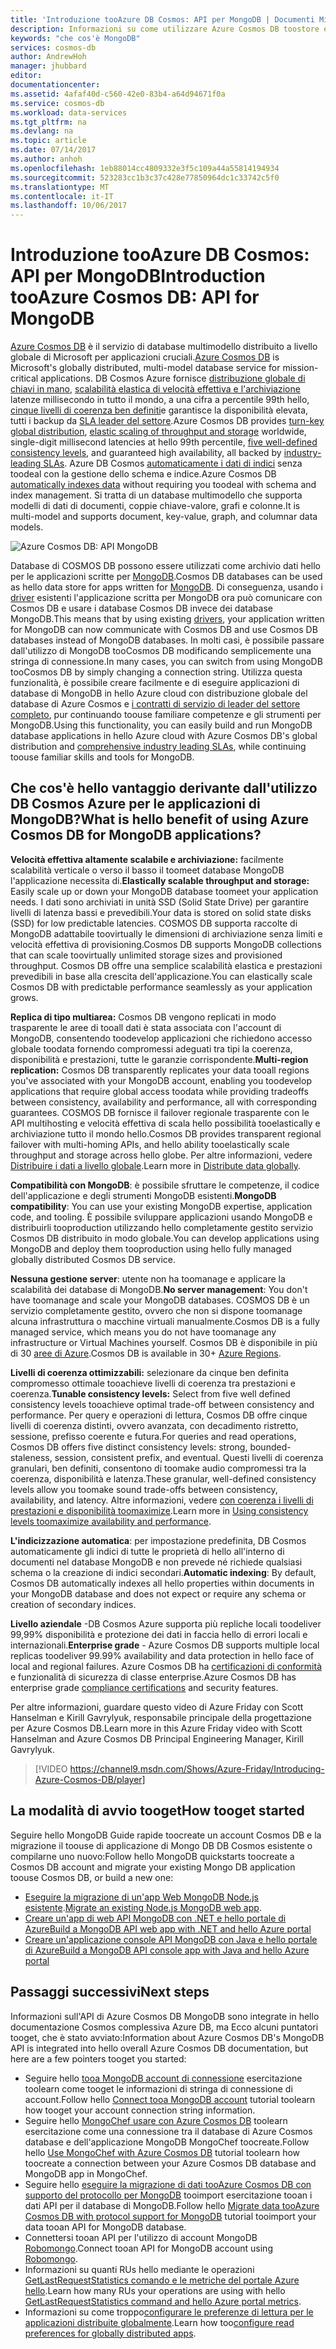 ```yaml
---
title: 'Introduzione tooAzure DB Cosmos: API per MongoDB | Documenti Microsoft'
description: Informazioni su come utilizzare Azure Cosmos DB toostore e grandi volumi di query di documenti JSON con bassa latenza hello diffusi OSS MongoDB APIs.
keywords: "che cos'è MongoDB"
services: cosmos-db
author: AndrewHoh
manager: jhubbard
editor: 
documentationcenter: 
ms.assetid: 4afaf40d-c560-42e0-83b4-a64d94671f0a
ms.service: cosmos-db
ms.workload: data-services
ms.tgt_pltfrm: na
ms.devlang: na
ms.topic: article
ms.date: 07/14/2017
ms.author: anhoh
ms.openlocfilehash: 1eb88014cc4809332e3f5c109a44a55814194934
ms.sourcegitcommit: 523283cc1b3c37c428e77850964dc1c33742c5f0
ms.translationtype: MT
ms.contentlocale: it-IT
ms.lasthandoff: 10/06/2017
---
```

# <a name="introduction-tooazure-cosmos-db-api-for-mongodb"></a><span data-ttu-id="6a5b8-104">Introduzione tooAzure DB Cosmos: API per MongoDB</span><span class="sxs-lookup"><span data-stu-id="6a5b8-104">Introduction tooAzure Cosmos DB: API for MongoDB</span></span>

<span data-ttu-id="6a5b8-105">[Azure Cosmos DB](../cosmos-db/introduction.md) è il servizio di database multimodello distribuito a livello globale di Microsoft per applicazioni cruciali.</span><span class="sxs-lookup"><span data-stu-id="6a5b8-105">[Azure Cosmos DB](../cosmos-db/introduction.md) is Microsoft's globally distributed, multi-model database service for mission-critical applications.</span></span> <span data-ttu-id="6a5b8-106">DB Cosmos Azure fornisce [distribuzione globale di chiavi in mano](distribute-data-globally.md), [scalabilità elastica di velocità effettiva e l'archiviazione](partition-data.md) latenze millisecondo in tutto il mondo, a una cifra a percentile 99th hello, [cinque livelli di coerenza ben definiti](consistency-levels.md)e garantisce la disponibilità elevata, tutti i backup da [SLA leader del settore](https://azure.microsoft.com/support/legal/sla/cosmos-db/).</span><span class="sxs-lookup"><span data-stu-id="6a5b8-106">Azure Cosmos DB provides [turn-key global distribution](distribute-data-globally.md), [elastic scaling of throughput and storage](partition-data.md) worldwide, single-digit millisecond latencies at hello 99th percentile, [five well-defined consistency levels](consistency-levels.md), and guaranteed high availability, all backed by [industry-leading SLAs](https://azure.microsoft.com/support/legal/sla/cosmos-db/).</span></span> <span data-ttu-id="6a5b8-107">Azure DB Cosmos [automaticamente i dati di indici](http://www.vldb.org/pvldb/vol8/p1668-shukla.pdf) senza toodeal con la gestione dello schema e indice.</span><span class="sxs-lookup"><span data-stu-id="6a5b8-107">Azure Cosmos DB [automatically indexes data](http://www.vldb.org/pvldb/vol8/p1668-shukla.pdf) without requiring you toodeal with schema and index management.</span></span> <span data-ttu-id="6a5b8-108">Si tratta di un database multimodello che supporta modelli di dati di documenti, coppie chiave-valore, grafi e colonne.</span><span class="sxs-lookup"><span data-stu-id="6a5b8-108">It is multi-model and supports document, key-value, graph, and columnar data models.</span></span> 

![Azure Cosmos DB: API MongoDB](./media/mongodb-introduction/cosmosdb-mongodb.png) 

<span data-ttu-id="6a5b8-110">Database di COSMOS DB possono essere utilizzati come archivio dati hello per le applicazioni scritte per [MongoDB](https://docs.mongodb.com/manual/introduction/).</span><span class="sxs-lookup"><span data-stu-id="6a5b8-110">Cosmos DB databases can be used as hello data store for apps written for [MongoDB](https://docs.mongodb.com/manual/introduction/).</span></span> <span data-ttu-id="6a5b8-111">Di conseguenza, usando i [driver](https://docs.mongodb.org/ecosystem/drivers/) esistenti l'applicazione scritta per MongoDB ora può comunicare con Cosmos DB e usare i database Cosmos DB invece dei database MongoDB.</span><span class="sxs-lookup"><span data-stu-id="6a5b8-111">This means that by using existing [drivers](https://docs.mongodb.org/ecosystem/drivers/), your application written for MongoDB can now communicate with Cosmos DB and use Cosmos DB databases instead of MongoDB databases.</span></span> <span data-ttu-id="6a5b8-112">In molti casi, è possibile passare dall'utilizzo di MongoDB tooCosmos DB modificando semplicemente una stringa di connessione.</span><span class="sxs-lookup"><span data-stu-id="6a5b8-112">In many cases, you can switch from using MongoDB tooCosmos DB by simply changing a connection string.</span></span> <span data-ttu-id="6a5b8-113">Utilizza questa funzionalità, è possibile creare facilmente e di eseguire applicazioni di database di MongoDB in hello Azure cloud con distribuzione globale del database di Azure Cosmos e [i contratti di servizio di leader del settore completo](https://azure.microsoft.com/support/legal/sla/cosmos-db), pur continuando toouse familiare competenze e gli strumenti per MongoDB.</span><span class="sxs-lookup"><span data-stu-id="6a5b8-113">Using this functionality, you can easily build and run MongoDB database applications in hello Azure cloud with Azure Cosmos DB's global distribution and [comprehensive industry leading SLAs](https://azure.microsoft.com/support/legal/sla/cosmos-db), while continuing toouse familiar skills and tools for MongoDB.</span></span>


## <a name="what-is-hello-benefit-of-using-azure-cosmos-db-for-mongodb-applications"></a><span data-ttu-id="6a5b8-114">Che cos'è hello vantaggio derivante dall'utilizzo DB Cosmos Azure per le applicazioni di MongoDB?</span><span class="sxs-lookup"><span data-stu-id="6a5b8-114">What is hello benefit of using Azure Cosmos DB for MongoDB applications?</span></span>

<span data-ttu-id="6a5b8-115">**Velocità effettiva altamente scalabile e archiviazione:** facilmente scalabilità verticale o verso il basso il toomeet database MongoDB l'applicazione necessita di.</span><span class="sxs-lookup"><span data-stu-id="6a5b8-115">**Elastically scalable throughput and storage:** Easily scale up or down your MongoDB database toomeet your application needs.</span></span> <span data-ttu-id="6a5b8-116">I dati sono archiviati in unità SSD (Solid State Drive) per garantire livelli di latenza bassi e prevedibili.</span><span class="sxs-lookup"><span data-stu-id="6a5b8-116">Your data is stored on solid state disks (SSD) for low predictable latencies.</span></span> <span data-ttu-id="6a5b8-117">COSMOS DB supporta raccolte di MongoDB adattabile toovirtually le dimensioni di archiviazione senza limiti e velocità effettiva di provisioning.</span><span class="sxs-lookup"><span data-stu-id="6a5b8-117">Cosmos DB supports MongoDB collections that can scale toovirtually unlimited storage sizes and provisioned throughput.</span></span> <span data-ttu-id="6a5b8-118">Cosmos DB offre una semplice scalabilità elastica e prestazioni prevedibili in base alla crescita dell'applicazione.</span><span class="sxs-lookup"><span data-stu-id="6a5b8-118">You can elastically scale Cosmos DB with predictable performance seamlessly as your application grows.</span></span> 

<span data-ttu-id="6a5b8-119">**Replica di tipo multiarea:** Cosmos DB vengono replicati in modo trasparente le aree di tooall dati è stata associata con l'account di MongoDB, consentendo toodevelop applicazioni che richiedono accesso globale toodata fornendo compromessi adeguati tra tipi la coerenza, disponibilità e prestazioni, tutte le garanzie corrispondente.</span><span class="sxs-lookup"><span data-stu-id="6a5b8-119">**Multi-region replication:** Cosmos DB transparently replicates your data tooall regions you've associated with your MongoDB account, enabling you toodevelop applications that require global access toodata while providing tradeoffs between consistency, availability and performance, all with corresponding guarantees.</span></span> <span data-ttu-id="6a5b8-120">COSMOS DB fornisce il failover regionale trasparente con le API multihosting e velocità effettiva di scala hello possibilità tooelastically e archiviazione tutto il mondo hello.</span><span class="sxs-lookup"><span data-stu-id="6a5b8-120">Cosmos DB provides transparent regional failover with multi-homing APIs, and hello ability tooelastically scale throughput and storage across hello globe.</span></span> <span data-ttu-id="6a5b8-121">Per altre informazioni, vedere [Distribuire i dati a livello globale](distribute-data-globally.md).</span><span class="sxs-lookup"><span data-stu-id="6a5b8-121">Learn more in [Distribute data globally](distribute-data-globally.md).</span></span>

<span data-ttu-id="6a5b8-122">**Compatibilità con MongoDB**: è possibile sfruttare le competenze, il codice dell'applicazione e degli strumenti MongoDB esistenti.</span><span class="sxs-lookup"><span data-stu-id="6a5b8-122">**MongoDB compatibility**: You can use your existing MongoDB expertise, application code, and tooling.</span></span> <span data-ttu-id="6a5b8-123">È possibile sviluppare applicazioni usando MongoDB e distribuirli tooproduction utilizzando hello completamente gestito servizio Cosmos DB distribuito in modo globale.</span><span class="sxs-lookup"><span data-stu-id="6a5b8-123">You can develop applications using MongoDB and deploy them tooproduction using hello fully managed globally distributed Cosmos DB service.</span></span>

<span data-ttu-id="6a5b8-124">**Nessuna gestione server**: utente non ha toomanage e applicare la scalabilità dei database di MongoDB.</span><span class="sxs-lookup"><span data-stu-id="6a5b8-124">**No server management**: You don't have toomanage and scale your MongoDB databases.</span></span> <span data-ttu-id="6a5b8-125">COSMOS DB è un servizio completamente gestito, ovvero che non si dispone toomanage alcuna infrastruttura o macchine virtuali manualmente.</span><span class="sxs-lookup"><span data-stu-id="6a5b8-125">Cosmos DB is a fully managed service, which means you do not have toomanage any infrastructure or Virtual Machines yourself.</span></span> <span data-ttu-id="6a5b8-126">Cosmos DB è disponibile in più di 30 [aree di Azure](https://azure.microsoft.com/regions/services/).</span><span class="sxs-lookup"><span data-stu-id="6a5b8-126">Cosmos DB is available in 30+ [Azure Regions](https://azure.microsoft.com/regions/services/).</span></span>

<span data-ttu-id="6a5b8-127">**Livelli di coerenza ottimizzabili:** selezionare da cinque ben definita compromesso ottimale tooachieve livelli di coerenza tra prestazioni e coerenza.</span><span class="sxs-lookup"><span data-stu-id="6a5b8-127">**Tunable consistency levels:** Select from five well defined consistency levels tooachieve optimal trade-off between consistency and performance.</span></span> <span data-ttu-id="6a5b8-128">Per query e operazioni di lettura, Cosmos DB offre cinque livelli di coerenza distinti, ovvero avanzata, con decadimento ristretto, sessione, prefisso coerente e futura.</span><span class="sxs-lookup"><span data-stu-id="6a5b8-128">For queries and read operations, Cosmos DB offers five distinct consistency levels: strong, bounded-staleness, session, consistent prefix, and eventual.</span></span> <span data-ttu-id="6a5b8-129">Questi livelli di coerenza granulari, ben definiti, consentono di toomake audio compromessi tra la coerenza, disponibilità e latenza.</span><span class="sxs-lookup"><span data-stu-id="6a5b8-129">These granular, well-defined consistency levels allow you toomake sound trade-offs between consistency, availability, and latency.</span></span> <span data-ttu-id="6a5b8-130">Altre informazioni, vedere [con coerenza i livelli di prestazioni e disponibilità toomaximize](consistency-levels.md).</span><span class="sxs-lookup"><span data-stu-id="6a5b8-130">Learn more in [Using consistency levels toomaximize availability and performance](consistency-levels.md).</span></span>

<span data-ttu-id="6a5b8-131">**L'indicizzazione automatica**: per impostazione predefinita, DB Cosmos automaticamente gli indici di tutte le proprietà di hello all'interno di documenti nel database MongoDB e non prevede né richiede qualsiasi schema o la creazione di indici secondari.</span><span class="sxs-lookup"><span data-stu-id="6a5b8-131">**Automatic indexing**: By default, Cosmos DB automatically indexes all hello properties within documents in your MongoDB database and does not expect or require any schema or creation of secondary indices.</span></span>

<span data-ttu-id="6a5b8-132">**Livello aziendale** -DB Cosmos Azure supporta più repliche locali toodeliver 99,99% disponibilità e protezione dei dati in faccia hello di errori locali e internazionali.</span><span class="sxs-lookup"><span data-stu-id="6a5b8-132">**Enterprise grade** - Azure Cosmos DB supports multiple local replicas toodeliver 99.99% availability and data protection in hello face of local and regional failures.</span></span> <span data-ttu-id="6a5b8-133">Azure Cosmos DB ha [certificazioni di conformità](https://www.microsoft.com/trustcenter) e funzionalità di sicurezza di classe enterprise.</span><span class="sxs-lookup"><span data-stu-id="6a5b8-133">Azure Cosmos DB has enterprise grade [compliance certifications](https://www.microsoft.com/trustcenter) and security features.</span></span> 

<span data-ttu-id="6a5b8-134">Per altre informazioni, guardare questo video di Azure Friday con Scott Hanselman e Kirill Gavrylyuk, responsabile principale della progettazione per Azure Cosmos DB.</span><span class="sxs-lookup"><span data-stu-id="6a5b8-134">Learn more in this Azure Friday video with Scott Hanselman and Azure Cosmos DB Principal Engineering Manager, Kirill Gavrylyuk.</span></span>

> [!VIDEO https://channel9.msdn.com/Shows/Azure-Friday/Introducing-Azure-Cosmos-DB/player]
> 

## <a name="how-tooget-started"></a><span data-ttu-id="6a5b8-135">La modalità di avvio tooget</span><span class="sxs-lookup"><span data-stu-id="6a5b8-135">How tooget started</span></span>

<span data-ttu-id="6a5b8-136">Seguire hello MongoDB Guide rapide toocreate un account Cosmos DB e la migrazione il toouse di applicazione di Mongo DB DB Cosmos esistente o compilarne uno nuovo:</span><span class="sxs-lookup"><span data-stu-id="6a5b8-136">Follow hello MongoDB quickstarts toocreate a Cosmos DB account and migrate your existing Mongo DB application toouse Cosmos DB, or build a new one:</span></span>

* <span data-ttu-id="6a5b8-137">[Eseguire la migrazione di un'app Web MongoDB Node.js esistente](create-mongodb-nodejs.md).</span><span class="sxs-lookup"><span data-stu-id="6a5b8-137">[Migrate an existing Node.js MongoDB web app](create-mongodb-nodejs.md).</span></span>
* [<span data-ttu-id="6a5b8-138">Creare un'app di web API MongoDB con .NET e hello portale di Azure</span><span class="sxs-lookup"><span data-stu-id="6a5b8-138">Build a MongoDB API web app with .NET and hello Azure portal</span></span>](create-mongodb-dotnet.md)
* [<span data-ttu-id="6a5b8-139">Creare un'applicazione console API MongoDB con Java e hello portale di Azure</span><span class="sxs-lookup"><span data-stu-id="6a5b8-139">Build a MongoDB API console app with Java and hello Azure portal</span></span>](create-mongodb-java.md)

## <a name="next-steps"></a><span data-ttu-id="6a5b8-140">Passaggi successivi</span><span class="sxs-lookup"><span data-stu-id="6a5b8-140">Next steps</span></span>

<span data-ttu-id="6a5b8-141">Informazioni sull'API di Azure Cosmos DB MongoDB sono integrate in hello documentazione Cosmos complessiva Azure DB, ma Ecco alcuni puntatori tooget, che è stato avviato:</span><span class="sxs-lookup"><span data-stu-id="6a5b8-141">Information about Azure Cosmos DB's MongoDB API is integrated into hello overall Azure Cosmos DB documentation, but here are a few pointers tooget you started:</span></span>

* <span data-ttu-id="6a5b8-142">Seguire hello [tooa MongoDB account di connessione](connect-mongodb-account.md) esercitazione toolearn come tooget le informazioni di stringa di connessione di account.</span><span class="sxs-lookup"><span data-stu-id="6a5b8-142">Follow hello [Connect tooa MongoDB account](connect-mongodb-account.md) tutorial toolearn how tooget your account connection string information.</span></span>
* <span data-ttu-id="6a5b8-143">Seguire hello [MongoChef usare con Azure Cosmos DB](mongodb-mongochef.md) toolearn esercitazione come una connessione tra il database di Azure Cosmos database e dell'applicazione MongoDB MongoChef toocreate.</span><span class="sxs-lookup"><span data-stu-id="6a5b8-143">Follow hello [Use MongoChef with Azure Cosmos DB](mongodb-mongochef.md) tutorial toolearn how toocreate a connection between your Azure Cosmos DB database and MongoDB app in MongoChef.</span></span>
* <span data-ttu-id="6a5b8-144">Seguire hello [eseguire la migrazione di dati tooAzure Cosmos DB con supporto del protocollo per MongoDB](mongodb-migrate.md) tooimport esercitazione tooan i dati API per il database di MongoDB.</span><span class="sxs-lookup"><span data-stu-id="6a5b8-144">Follow hello [Migrate data tooAzure Cosmos DB with protocol support for MongoDB](mongodb-migrate.md) tutorial tooimport your data tooan API for MongoDB database.</span></span>
* <span data-ttu-id="6a5b8-145">Connettersi tooan API per l'utilizzo di account MongoDB [Robomongo](mongodb-robomongo.md).</span><span class="sxs-lookup"><span data-stu-id="6a5b8-145">Connect tooan API for MongoDB account using [Robomongo](mongodb-robomongo.md).</span></span>
* <span data-ttu-id="6a5b8-146">Informazioni su quanti RUs hello mediante le operazioni [GetLastRequestStatistics comando e le metriche del portale Azure hello](request-units.md#GetLastRequestStatistics).</span><span class="sxs-lookup"><span data-stu-id="6a5b8-146">Learn how many RUs your operations are using with hello [GetLastRequestStatistics command and hello Azure portal metrics](request-units.md#GetLastRequestStatistics).</span></span>
* <span data-ttu-id="6a5b8-147">Informazioni su come troppo[configurare le preferenze di lettura per le applicazioni distribuite globalmente](../cosmos-db/tutorial-global-distribution-mongodb.md).</span><span class="sxs-lookup"><span data-stu-id="6a5b8-147">Learn how too[configure read preferences for globally distributed apps](../cosmos-db/tutorial-global-distribution-mongodb.md).</span></span>

